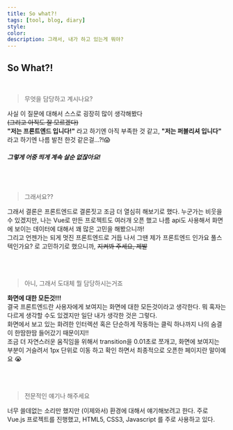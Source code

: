 ```yaml
---
title: So what?!
tags: [tool, blog, diary]
style: 
color: 
description: 그래서, 내가 하고 있는게 뭐야?
---
```


## So What?!  
<br>

> 무엇을 담당하고 계시나요? 

사실 이 질문에 대해서 스스로 굉장히 많이 생각해봤다  
~~(그리고 아직도 잘 모르겠다)~~  
__"저는 프론트엔드 입니다!"__ 라고 하기엔 아직 부족한 것 같고, __"저는 퍼블리셔 입니다"__ 라고 하기엔 나름 발전 한것 같은걸...?!:scream:  
##### 그렇게 어중 띄게 계속 살순 없잖아요!  
<br>  
<br>  

> 그래서요??  

그래서 결론은 프론트엔드로 결론짓고 조금 더 열심히 해보기로 했다. 누군가는 비웃을 수 있겠지만, 나는 Vue로 만든 프로젝트도 여러개 오픈 했고 나름 api도 사용해서 화면에 보이는 데이터에 대해서 꽤 많은 고민을 해봤으니까!  
그리고 언젠가는 되게 멋진 프론트엔드로 거듭 나서 그땐 제가 프론트엔드 인가요 풀스텍인가요? 로 고민하기로 했으니까, ~~지켜봐 주세요, 제발~~  
<br>  
<br>  

> 아니, 그래서 도대체 뭘 담당하시는거죠

**화면에 대한 모든것!!!**  
결국 프론트엔드란 사용자에게 보여지는 화면에 대한 모든것이라고 생각한다. 뭐 혹자는 다르게 생각할 수도 있겠지만 일단 내가 생각한 것은 그렇다.  
화면에서 보고 있는 화려한 인터렉션 혹은 단순하게 작동하는 클릭 하나까지 나의 숨결이 한땀한땀 들어갔기 때문이지!!  
조금 더 자연스러운 움직임을 위해서 transition을 0.01초로 쪼개고, 화면에 보여지는 부분이 거슬려서 1px 단위로 이동 하고 확인 하면서 최종적으로 오픈한 페이지란 말이예요 :sob:  
<br>  
<br>  

> 전문적인 얘기나 해주세요

너무 쓸데없는 소리만 했지만 (이제와서) 환경에 대해서 얘기해보려고 한다. 주로 Vue.js 프로젝트를 진행했고, HTML5, CSS3, Javascript 를 주로 사용하고 있다.  



